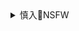 <details><summary>慎入🔞NSFW</summary>

Not Safe For Work
![](https://upload.wikimedia.org/wikipedia/commons/thumb/d/d3/Biohazard_Symbol_Specification.png/210px-Biohazard_Symbol_Specification.png)

<details><summary><b>风险自理Use At Your Own Risk🈲</summary>

マサヒロ
@toshigoum

2020年4月29日

`EWsdxvpUYAAdU2n (1772×624)`<br>
![](https://pbs.twimg.com/media/EWsdxvpUYAAdU2n?format=jpg&name=orig)

`EWcTUaTU4AMk1U8 (1040×1477)`<br>
![](https://pbs.twimg.com/media/EWcTUaTU4AMk1U8?format=jpg&name=orig)

`EV8nTL6UYAAIRzW (1477×1040)`<br>
![](https://pbs.twimg.com/media/EV8nTL6UYAAIRzW?format=jpg&name=orig)

`EU5OVlFUMAA_IuU (1040×1477)`<br>
![](https://pbs.twimg.com/media/EU5OVlFUMAA_IuU?format=jpg&name=orig)

`ETKe1yKU0AEevtZ (2079×2953)`<br>
![](https://pbs.twimg.com/media/ETKe1yKU0AEevtZ?format=jpg&name=orig)

`ESaT0zlUYAItyjH (2079×2953)`<br>
![](https://pbs.twimg.com/media/ESaT0zlUYAItyjH?format=jpg&name=orig)

`EQHI1KsW4AEFory (2133×2133)`<br>
![](https://pbs.twimg.com/media/EQHI1KsW4AEFory?format=jpg&name=orig)

`EQHI1KaX0AAAGxT (2133×2133)`<br>
![](https://pbs.twimg.com/media/EQHI1KaX0AAAGxT?format=jpg&name=orig)

`EQHI1KcXUAEW9vn (2133×2133)`<br>
![](https://pbs.twimg.com/media/EQHI1KcXUAEW9vn?format=jpg&name=orig)

`EQHI1KcWoAE9y47 (2133×2133)`<br>
![](https://pbs.twimg.com/media/EQHI1KcWoAE9y47?format=jpg&name=orig)

`EIq4II2XsAE28yl (2079×2953)`<br>
![](https://pbs.twimg.com/media/EIq4II2XsAE28yl?format=jpg&name=orig)

`EHkCsY_VUAAEdsv (1075×1518)`<br>
![](https://pbs.twimg.com/media/EHkCsY_VUAAEdsv?format=jpg&name=orig)

`EHEnvOkUwAAgoQf (2133×2133)`<br>
![](https://pbs.twimg.com/media/EHEnvOkUwAAgoQf?format=jpg&name=orig)

`EEq6pXYUUAAV_3n (2102×1500)`<br>
![](https://pbs.twimg.com/media/EEq6pXYUUAAV_3n?format=jpg&name=orig)

`EDsc6NTU4AE3gzX (948×1200)`<br>
![](https://pbs.twimg.com/media/EDsc6NTU4AE3gzX?format=png&name=orig)

`EApxBbVUcAELsWP (344×405)`<br>
![](https://pbs.twimg.com/media/EApxBbVUcAELsWP?format=png&name=orig)

`D_r3ESVWsAAdZCD (1719×914)`<br>
![](https://pbs.twimg.com/media/D_r3ESVWsAAdZCD?format=jpg&name=orig)

`D0VwyhZVAAA2CRf (616×865)`<br>
![](https://pbs.twimg.com/media/D0VwyhZVAAA2CRf?format=png&name=orig)

`DylPf1_UUAAhhlX (692×628)`<br>
![](https://pbs.twimg.com/media/DylPf1_UUAAhhlX?format=jpg&name=orig)

`DxW6JeVVAAAsX6i (331×766)`<br>
![](https://pbs.twimg.com/media/DxW6JeVVAAAsX6i?format=jpg&name=orig)

`DwFDNNiVAAEvj5o (595×830)`<br>
![](https://pbs.twimg.com/media/DwFDNNiVAAEvj5o?format=jpg&name=orig)

2019年1月5

</details>
</details>
